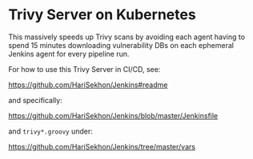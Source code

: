 # Trivy Server on Kubernetes

This massively speeds up Trivy scans by avoiding each agent having to spend 15 minutes downloading vulnerability DBs on each ephemeral Jenkins agent for every pipeline run.

For how to use this Trivy Server in CI/CD, see:

https://github.com/HariSekhon/Jenkins#readme

and specifically:

https://github.com/HariSekhon/Jenkins/blob/master/Jenkinsfile

and `trivy*.groovy` under:

https://github.com/HariSekhon/Jenkins/tree/master/vars
